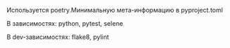 Используется poetry.Минимальную мета-информацию в pyproject.toml

В зависимостях: python, pytest, selene

В dev-зависимостях: flake8, pylint
